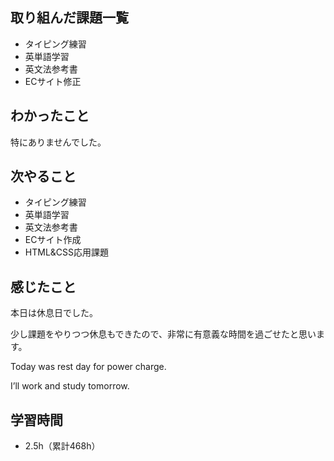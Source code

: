 ## 取り組んだ課題一覧
- タイピング練習
- 英単語学習
- 英文法参考書
- ECサイト修正
## わかったこと
特にありませんでした。
## 次やること
- タイピング練習
- 英単語学習
- 英文法参考書
- ECサイト作成
- HTML&CSS応用課題
## 感じたこと
本日は休息日でした。

少し課題をやりつつ休息もできたので、非常に有意義な時間を過ごせたと思います。

Today was rest day for power charge.

I’ll work and study tomorrow.

## 学習時間
- 2.5h（累計468h）
